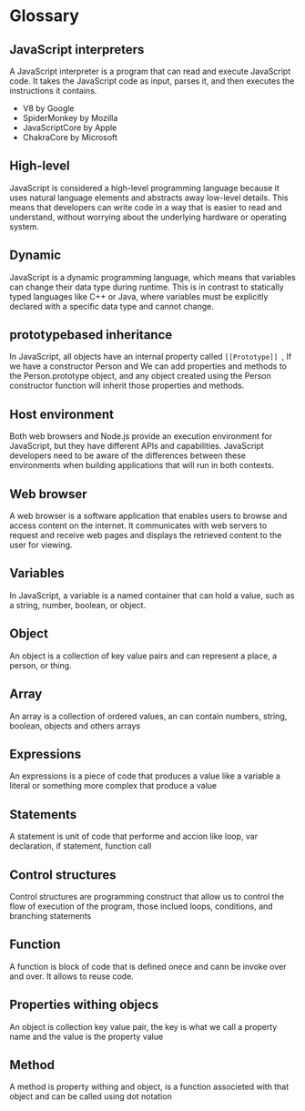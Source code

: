 # Glossary

## JavaScript interpreters
A JavaScript interpreter is a program that can read and execute JavaScript code. It takes the JavaScript code as input, parses it, and then executes the instructions it contains.
* V8 by Google
* SpiderMonkey by Mozilla
* JavaScriptCore by Apple
* ChakraCore by Microsoft

## High-level
JavaScript is considered a high-level programming language because it uses natural language elements and abstracts away low-level details. This means that developers can write code in a way that is easier to read and understand, without worrying about the underlying hardware or operating system.

## Dynamic
JavaScript is a dynamic programming language, which means that variables can change their data type during runtime. This is in contrast to statically typed languages like C++ or Java, where variables must be explicitly declared with a specific data type and cannot change.

## prototypebased inheritance
In JavaScript, all objects have an internal property called `[[Prototype]] `, If we have a constructor Person and We can add properties and methods to the Person.prototype object, and any object created using the Person constructor function will inherit those properties and methods.

##  Host environment
Both web browsers and Node.js provide an execution environment for JavaScript, but they have different APIs and capabilities. JavaScript developers need to be aware of the differences between these environments when building applications that will run in both contexts.

##  Web browser
A web browser is a software application that enables users to browse and access content on the internet. It communicates with web servers to request and receive web pages and displays the retrieved content to the user for viewing.

## Variables
In JavaScript, a variable is a named container that can hold a value, such as a string, number, boolean, or object.

## Object
An object is a collection of key value pairs and can represent a place, a person, or thing.

## Array
An array is a collection of ordered values, an can contain numbers, string, boolean, objects and others arrays

## Expressions
An expressions is a piece of code that produces a value like a variable a literal or something more complex that produce a value

## Statements
A statement is unit of code that performe and accion like loop, var declaration, if statement, function call

## Control structures
Control structures are programming construct that allow us to control the flow of execution of the program, those inclued loops, conditions, and branching statements

## Function
A function is block of code that is defined onece and cann be invoke over and over. It allows to reuse code.

## Properties withing objecs
An object is collection key value pair, the key is what we call a property name and the value is the property value

## Method
A method is property withing and object, is a function associeted with that object and can be called using dot notation